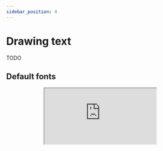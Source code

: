 ```yaml
---
sidebar_position: 4
---
```


# Drawing text

TODO

## Default fonts

<div align="center"><iframe src="https://emulator.rives.io/#simple=true&cartridge=cartridges/text.sqfs" allowFullScreen className="rivemu-frame"></iframe></div>
